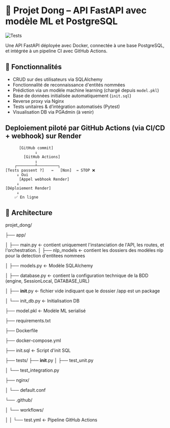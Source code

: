 
# 🧠 Projet Dong – API FastAPI avec modèle ML et PostgreSQL

![Tests](https://github.com/raouf-H8/ml_fastapi_app/actions/workflows/test.yml/badge.svg)

Une API FastAPI déployée avec Docker, connectée à une base PostgreSQL, et intégrée à un pipeline CI avec GitHub Actions.

## 🚀 Fonctionnalités

- CRUD sur des utilisateurs via SQLAlchemy
- Fonctionnalité de reconnaissance d'entités nommées
- Prédiction via un modèle machine learning (chargé depuis `model.pkl`)
- Base de données initialisée automatiquement (`init.sql`)
- Reverse proxy via Nginx
- Tests unitaires & d’intégration automatisés (Pytest)
- Visualisation DB via PGAdmin (à venir)

## Deploiement piloté par GitHub Actions (via CI/CD + webhook) sur Render

          [GitHub commit]
                 ↓
            [GitHub Actions]
                 ↓
        ┌────────┴─────────┐
    [Tests passent ?]   →   [Non]  → STOP ❌
         ↓ Oui
          [Appel webhook Render]
         ↓
    [Déploiement Render]
         ↓
        ✅ En ligne


## 🧱 Architecture

projet_dong/

├── app/

│ ├── main.py ← contient uniquement l'instanciation de l'API, les routes, et l'orchestration.
│ ├── nlp_models ← contient les dossiers des modèles nlp pour la detection d'entitees nommees

│ ├── models.py ← Modèle SQLAlchemy

│ ├── database.py ← contient la configuration technique de la BDD (engine, SessionLocal, DATABASE_URL)

│ ├── __init__.py ← fichier vide indiquant que le dossier /app est un package

│ └── init_db.py ← Initialisation DB

├── model.pkl ← Modèle ML serialisé

├── requirements.txt

├── Dockerfile

├── docker-compose.yml

├── init.sql ← Script d'init SQL

├── tests/
├── __init__.py
│ ├── test_unit.py

│ └── test_integration.py

├── nginx/

│ └── default.conf

└── .github/

│ └── workflows/

│ │ └── test.yml ← Pipeline GitHub Actions
